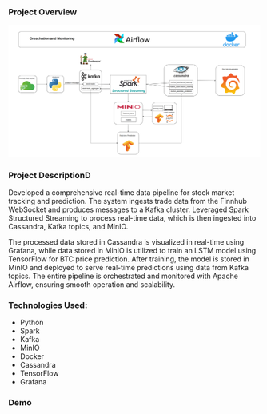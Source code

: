 ### Project Overview

![](images/image1.png)

### Project DescriptionD

Developed a comprehensive real-time data pipeline for stock market tracking and prediction. The system ingests trade data from the Finnhub WebSocket and produces messages to a Kafka cluster. Leveraged Spark Structured Streaming to process real-time data, which is then ingested into Cassandra, Kafka topics, and MinIO.

The processed data stored in Cassandra is visualized in real-time using Grafana, while data stored in MinIO is utilized to train an LSTM model using TensorFlow for BTC price prediction. After training, the model is stored in MinIO and deployed to serve real-time predictions using data from Kafka topics. The entire pipeline is orchestrated and monitored with Apache Airflow, ensuring smooth operation and scalability.

### Technologies Used:
- Python
- Spark
- Kafka
- MinIO
- Docker
- Cassandra
- TensorFlow
- Grafana

### Demo